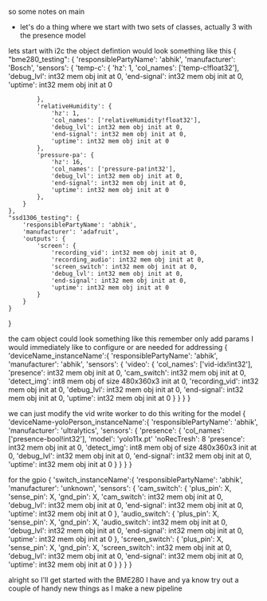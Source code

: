 so some notes on main
- let's do a thing where we start with two sets of classes, actually 3 with the presence model

lets start with i2c
the object defintion would look something like this
{
    "bme280_testing": {
        'responsiblePartyName': 'abhik',
        'manufacturer': 'Bosch',
        'sensors': {
            'temp-c': {
                'hz': 1,
                'col_names': ['temp-c!float32'],
                'debug_lvl': int32 mem obj init at 0,
                'end-signal': int32 mem obj init at 0,
                'uptime': int32 mem obj init at 0

            },
            'relativeHumidity': {
                'hz': 1,
                'col_names': ['relativeHumidity!float32'],
                'debug_lvl': int32 mem obj init at 0,
                'end-signal': int32 mem obj init at 0,
                'uptime': int32 mem obj init at 0
            },
            'pressure-pa': {
                'hz': 16,
                'col_names': ['pressure-pa!int32'],
                'debug_lvl': int32 mem obj init at 0,
                'end-signal': int32 mem obj init at 0,
                'uptime': int32 mem obj init at 0
            },
        }
    },
    "ssd1306_testing": {
        'responsiblePartyName': 'abhik',
        'manufacturer': 'adafruit',
        'outputs': {
            'screen': {
                'recording_vid': int32 mem obj init at 0,
                'recording_audio': int32 mem obj init at 0,
                'screen_switch': int32 mem obj init at 0,
                'debug_lvl': int32 mem obj init at 0,
                'end-signal': int32 mem obj init at 0,
                'uptime': int32 mem obj init at 0
            }
        }
    }
}



the cam object could look something like this
remember only add params I would immediately like to configure or are needed for addressing
{
    'deviceName_instanceName':{
        'responsiblePartyName': 'abhik',
        'manufacturer': 'abhik',
        'sensors': {
            'video': {
                'col_names': ['vid-idx!int32'],
                'presence': int32 mem obj init at 0,
                'cam_switch': int32 mem obj init at 0,
                'detect_img': int8 mem obj of size 480x360x3 init at 0,
                'recording_vid': int32 mem obj init at 0,
                'debug_lvl': int32 mem obj init at 0,
                'end-signal': int32 mem obj init at 0,
                'uptime': int32 mem obj init at 0
            }
        }
    }
}

we can just modify the vid write worker to do this writing
for the model
{
    'deviceName-yoloPerson_instanceName':{
        'responsiblePartyName': 'abhik',
        'manufacturer': 'ultralytics',
        'sensors': {
            'presence': {
                'col_names': ['presence-bool!int32'],
                'model': 'yolo11x.pt'
                'noRecTresh': 8
                'presence': int32 mem obj init at 0,
                'detect_img': int8 mem obj of size 480x360x3 init at 0,
                'debug_lvl': int32 mem obj init at 0,
                'end-signal': int32 mem obj init at 0,
                'uptime': int32 mem obj init at 0
            }
        }
    }
}

for the gpio
{
    'switch_instanceName':{
        'responsiblePartyName': 'abhik',
        'manufacturer': 'unknown',
        'sensors': {
            'cam_switch': {
                'plus_pin': X,
                'sense_pin': X,
                'gnd_pin': X,
                'cam_switch': int32 mem obj init at 0,
                'debug_lvl': int32 mem obj init at 0,
                'end-signal': int32 mem obj init at 0,
                'uptime': int32 mem obj init at 0
            },
            'audio_switch': {
                'plus_pin': X,
                'sense_pin': X,
                'gnd_pin': X,
                'audio_switch': int32 mem obj init at 0,
                'debug_lvl': int32 mem obj init at 0,
                'end-signal': int32 mem obj init at 0,
                'uptime': int32 mem obj init at 0
            },
            'screen_switch': {
                'plus_pin': X,
                'sense_pin': X,
                'gnd_pin': X,
                'screen_switch': int32 mem obj init at 0,
                'debug_lvl': int32 mem obj init at 0,
                'end-signal': int32 mem obj init at 0,
                'uptime': int32 mem obj init at 0
            }
        }
    }
}


alright so I'll get started with the BME280 I have and ya know try out a couple of handy new things as
I make a new pipeline